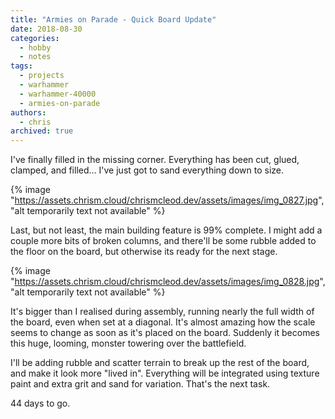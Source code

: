 ```yaml
---
title: "Armies on Parade - Quick Board Update"
date: 2018-08-30
categories:
  - hobby
  - notes
tags:
  - projects
  - warhammer
  - warhammer-40000
  - armies-on-parade
authors:
  - chris
archived: true
---
```


I've finally filled in the missing corner. Everything has been cut, glued, clamped, and filled… I've just got to sand everything down to size.

{% image "https://assets.chrism.cloud/chrismcleod.dev/assets/images/img_0827.jpg", "alt temporarily text not available" %}

Last, but not least, the main building feature is 99% complete. I might add a couple more bits of broken columns, and there'll be some rubble added to the floor on the board, but otherwise its ready for the next stage.

{% image "https://assets.chrism.cloud/chrismcleod.dev/assets/images/img_0828.jpg", "alt temporarily text not available" %}

It's bigger than I realised during assembly, running nearly the full width of the board, even when set at a diagonal. It's almost amazing how the scale seems to change as soon as it's placed on the board. Suddenly it becomes this huge, looming, monster towering over the battlefield.

I'll be adding rubble and scatter terrain to break up the rest of the board, and make it look more "lived in". Everything will be integrated using texture paint and extra grit and sand for variation. That's the next task.

44 days to go.
